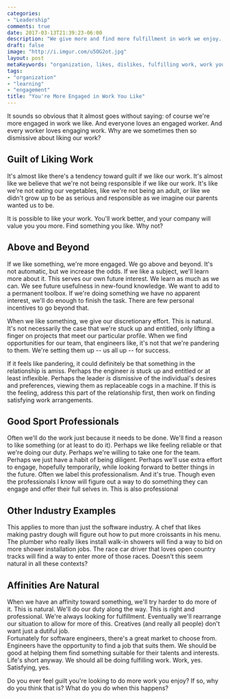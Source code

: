 ```yaml
---
categories:
- "Leadership"
comments: true
date: 2017-03-13T21:39:23-06:00
description: "We give more and find more fulfillment in work we enjoy.  Why not find it and do it?"
draft: false
image: "http://i.imgur.com/u5OG2ot.jpg"
layout: post
metaKeywords: "organization, likes, dislikes, fulfilling work, work you like, engagement"
tags:
- "organization"
- "learning"
- "engagement"
title: "You're More Engaged in Work You Like"
---
```


It sounds so obvious that it almost goes without saying: of course we're more engaged in work we like.  And everyone loves an engaged worker.  And every worker loves engaging work.  Why are we sometimes then so dismissive about liking our work?

<!--more-->

## Guilt of Liking Work

It's almost like there's a tendency toward guilt if we like our work.  It's almost like we believe that we're not being responsible if we like our work.  It's like we're not eating our vegetables, like we're not being an adult, or like we didn't grow up to be as serious and responsible as we imagine our parents wanted us to be.  

It is possible to like your work.  You'll work better, and your company will value you you more.  Find something you like.  Why not?

## Above and Beyond

If we like something, we're more engaged.  We go above and beyond.  It's not automatic, but we increase the odds. If we like a subject, we'll learn more about it.  This serves our own future interest.  We learn as much as we can.  We see future usefulness in new-found knowledge.  We want to add to a permanent toolbox.  If we're doing something we have no apparent interest, we'll do enough to finish the task.  There are few personal incentives to go beyond that.

When we like something, we give our discretionary effort.  This is natural.  It's not necessarily the case that we're stuck up and entitled, only lifting a finger on projects that meet our particular profile.  When we find opportunities for our team, that engineers like, it's not that we're pandering to them.  We're setting them up -- us all up -- for success.  

If it feels like pandering, it could definitely be that something in the relationship is amiss.  Perhaps the engineer *is* stuck up and entitled or at least inflexible.  Perhaps the leader *is* dismissive of the individual's desires and preferences, viewing them as replaceable cogs in a machine.  If this is the feeling, address this part of the relationship first, then work on finding satisfying work arrangements.

## Good Sport Professionals

Often we'll do the work just because it needs to be done.  We'll find a reason to like something (or at least to do it).  Perhaps we like feeling reliable or that we're doing our duty.  Perhaps we're willing to take one for the team.  Perhaps we just have a habit of being diligent.  Perhaps we'll use extra effort to engage, hopefully temporarily, while looking forward to better things in the future.  Often we label this professionalism.  And it's true.  Though even the professionals I know will figure out a way to do something they can engage and offer their full selves in.  This is also professional

## Other Industry Examples

This applies to more than just the software industry. A chef that likes making pastry dough will figure out how to put more croissants in his menu. The plumber who really likes install walk-in showers will find a way to bid on more shower installation jobs. The race car driver that loves open country tracks will find a way to enter more of those races.  Doesn't this seem natural in all these contexts?

## Affinities Are Natural

When we have an affinity toward something, we'll try harder to do more of it.  This is natural.  We'll do our duty along the way.  This is right and professional.  We're always looking for fulfillment.  Eventually we'll rearrange our situation to allow for more of this.  Creatives (and really all people) don't want just a dutiful job.  
Fortunately for software engineers, there's a great market to choose from.  Engineers have the opportunity to find a job that suits them.  We should be good at helping them find something suitable for their talents and interests.  Life's short anyway.  We should all be doing fulfilling work.  Work, yes.  Satisfying, yes.

Do you ever feel guilt you're looking to do more work you enjoy?  If so, why do you think that is?  What do you do when this happens?
